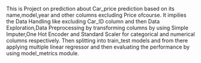 This is Project on prediction about Car_price prediction based on its name,model,year and other columns excluding Price ofcourse. It impilies the Data Handling like excluding Car_ID column and then Data Exploration,Data Preprocessing by transforming columns by using Simple Imputer,One Hot Encoder and Standard Scaler for categorical and numerical columns respectively. Then splitting into train_test models and from there applying multiple linear regressor and then evaluating the performance by using model_metrics module.
